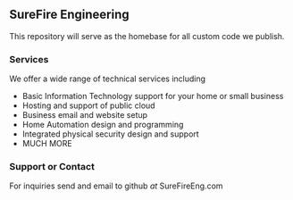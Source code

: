 ## SureFire Engineering

This repository will serve as the homebase for all custom code we publish.


### Services

We offer a wide range of technical services including
- Basic Information Technology support for your home or small business
- Hosting and support of public cloud
- Business email and website setup
- Home Automation design and programming
- Integrated physical security design and support
- MUCH MORE


### Support or Contact

For inquiries send and email to github *at* SureFireEng.com
